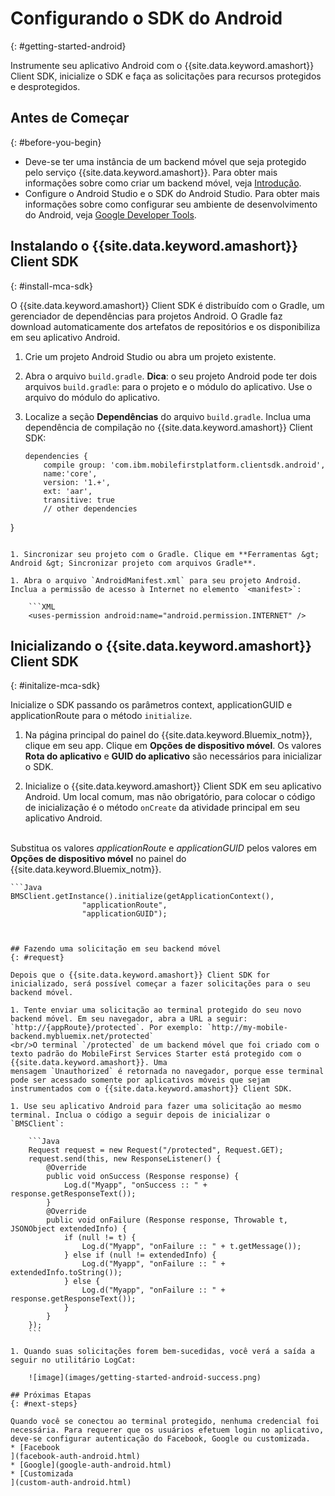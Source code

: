 # Configurando o SDK do Android
{: #getting-started-android}

Instrumente seu aplicativo Android com o {{site.data.keyword.amashort}} Client SDK, inicialize o SDK e faça as solicitações para
recursos protegidos e desprotegidos.

## Antes de Começar
{: #before-you-begin}
* Deve-se ter uma instância de um backend móvel que seja protegido pelo serviço {{site.data.keyword.amashort}}. Para obter mais informações sobre como criar um backend móvel, veja [Introdução](getting-started.html).
* Configure o Android Studio e o SDK do Android Studio. Para obter mais informações sobre como configurar seu ambiente de desenvolvimento do Android, veja [Google Developer Tools](http://developer.android.com/sdk/index.html).


## Instalando o {{site.data.keyword.amashort}} Client SDK
{: #install-mca-sdk}

O {{site.data.keyword.amashort}} Client SDK é distribuído com o Gradle, um gerenciador de dependências para projetos Android. O Gradle faz download automaticamente dos artefatos de repositórios e os disponibiliza em seu aplicativo Android.

1. Crie um projeto Android Studio ou abra um projeto existente. 

1. Abra o arquivo `build.gradle`.
**Dica**: o seu projeto Android pode ter dois arquivos `build.gradle`: para o projeto e o módulo do aplicativo. Use o arquivo do módulo do aplicativo.

1. Localize a seção **Dependências** do arquivo `build.gradle`. Inclua uma dependência de compilação no
{{site.data.keyword.amashort}} Client SDK:

	```Gradle
	dependencies {
		compile group: 'com.ibm.mobilefirstplatform.clientsdk.android',    
        name:'core',
        version: '1.+',
        ext: 'aar',
        transitive: true
    	// other dependencies  
}
```

1. Sincronizar seu projeto com o Gradle. Clique em **Ferramentas &gt; Android &gt; Sincronizar projeto com arquivos Gradle**.

1. Abra o arquivo `AndroidManifest.xml` para seu projeto Android. Inclua a permissão de acesso à Internet no elemento `<manifest>`:

	```XML
	<uses-permission android:name="android.permission.INTERNET" />
```

## Inicializando o {{site.data.keyword.amashort}} Client SDK
{: #initalize-mca-sdk}

Inicialize o SDK passando os parâmetros context, applicationGUID e applicationRoute para o método `initialize`.


1. Na página principal do painel do {{site.data.keyword.Bluemix_notm}}, clique em seu app. Clique em **Opções de dispositivo móvel**. Os valores **Rota do aplicativo** e **GUID do aplicativo** são necessários para inicializar o SDK.

2. Inicialize o {{site.data.keyword.amashort}} Client SDK em seu aplicativo Android. Um local comum, mas não obrigatório, para colocar o código de inicialização é o método `onCreate` da atividade principal em seu aplicativo Android.

<br/>Substitua os valores *applicationRoute* e *applicationGUID* pelos valores em **Opções de dispositivo móvel** no painel do {{site.data.keyword.Bluemix_notm}}.

	```Java
	BMSClient.getInstance().initialize(getApplicationContext(),
					"applicationRoute",
					"applicationGUID");
```


## Fazendo uma solicitação em seu backend móvel
{: #request}

Depois que o {{site.data.keyword.amashort}} Client SDK for inicializado, será possível começar a fazer solicitações para o seu backend móvel.

1. Tente enviar uma solicitação ao terminal protegido do seu novo backend móvel. Em seu navegador, abra a URL a seguir: `http://{appRoute}/protected`. Por exemplo: `http://my-mobile-backend.mybluemix.net/protected`
<br/>O terminal `/protected` de um backend móvel que foi criado com o texto padrão do MobileFirst Services Starter está protegido com o {{site.data.keyword.amashort}}. Uma
mensagem `Unauthorized` é retornada no navegador, porque esse terminal pode ser acessado somente por aplicativos móveis que sejam instrumentados com o {{site.data.keyword.amashort}} Client SDK.

1. Use seu aplicativo Android para fazer uma solicitação ao mesmo terminal. Inclua o código a seguir depois de inicializar o `BMSClient`:

	```Java
	Request request = new Request("/protected", Request.GET);
	request.send(this, new ResponseListener() {
		@Override
		public void onSuccess (Response response) {
			Log.d("Myapp", "onSuccess :: " + response.getResponseText());
		}
		@Override
		public void onFailure (Response response, Throwable t, JSONObject extendedInfo) {
			if (null != t) {
				Log.d("Myapp", "onFailure :: " + t.getMessage());
			} else if (null != extendedInfo) {
				Log.d("Myapp", "onFailure :: " + extendedInfo.toString());
			} else {
				Log.d("Myapp", "onFailure :: " + response.getResponseText());
			}
		}
	});
	```

1. Quando suas solicitações forem bem-sucedidas, você verá a saída a seguir no utilitário LogCat:

	![image](images/getting-started-android-success.png)

## Próximas Etapas
{: #next-steps}

Quando você se conectou ao terminal protegido, nenhuma credencial foi necessária. Para requerer que os usuários efetuem login no aplicativo, deve-se configurar autenticação do Facebook, Google ou customizada.
* [Facebook
](facebook-auth-android.html)
* [Google](google-auth-android.html)
* [Customizada
](custom-auth-android.html)
